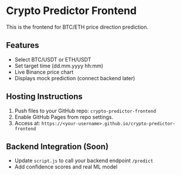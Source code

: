 # Crypto Predictor Frontend

This is the frontend for BTC/ETH price direction prediction.

## Features
- Select BTC/USDT or ETH/USDT
- Set target time (dd.mm.yyyy hh:mm)
- Live Binance price chart
- Displays mock prediction (connect backend later)

## Hosting Instructions
1. Push files to your GitHub repo: `crypto-predictor-frontend`
2. Enable GitHub Pages from repo settings.
3. Access at: `https://<your-username>.github.io/crypto-predictor-frontend`

## Backend Integration (Soon)
- Update `script.js` to call your backend endpoint `/predict`
- Add confidence scores and real ML model
